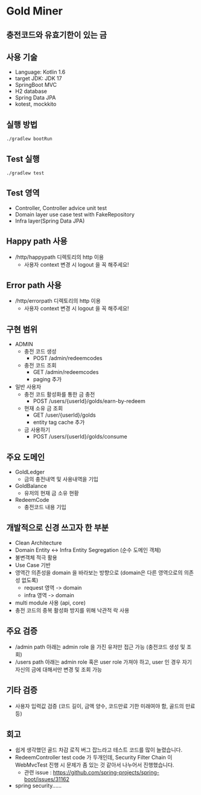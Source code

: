 # Gold Miner

## 충전코드와 유효기한이 있는 금

## 사용 기술

* Language: Kotlin 1.6
* target JDK: JDK 17
* SpringBoot MVC
* H2 database
* Spring Data JPA
* kotest, mockkito

## 실행 방법

```
./gradlew bootRun
```

## Test 실행

```
./gradlew test
```

## Test 영역

* Controller, Controller advice unit test
* Domain layer use case test with FakeRepository
* Infra layer(Spring Data JPA)

## Happy path 사용

* /http/happypath 디렉토리의 http 이용
  * 사용자 context 변경 시 logout 을 꼭 해주세요!

## Error path 사용

* /http/errorpath 디렉토리의 http 이용
  * 사용자 context 변경 시 logout 을 꼭 해주세요!

## 구현 범위

* ADMIN
    * 충전 코드 생성
        * POST /admin/redeemcodes
    * 충전 코드 조회
        * GET /admin/redeemcodes
        * paging 추가
* 일반 사용자
    * 충전 코드 활성화를 통한 금 충전
        * POST /users/{userId}/golds/earn-by-redeem
    * 현재 소유 금 조회
        * GET /user/{userId}/golds
        * entity tag cache 추가
    * 금 사용하기
        * POST /users/{userId}/golds/consume

## 주요 도메인

* GoldLedger
    * 금의 충전내역 및 사용내역을 기입
* GoldBalance
    * 유저의 현재 금 소유 현황
* RedeemCode
    * 충전코드 내용 기입

## 개발적으로 신경 쓰고자 한 부분

* Clean Architecture
* Domain Entity <-> Infra Entity Segregation (순수 도메인 객체)
* 불변객체 적극 활용
* Use Case 기반
* 영역간 의존성을 domain 을 바라보는 방향으로 (domain은 다른 영역으로의 의존성 없도록)
    * request 영역 -> domain
    * infra 영역 -> domain
* multi module 사용 (api, core)
* 충전 코드의 중복 활성화 방지를 위해 낙관적 락 사용

## 주요 검증

* /admin path 아래는 admin role 을 가진 유저만 접근 가능 (충전코드 생성 및 조회)
* /users path 아래는 admin role 혹은 user role 가져야 하고, user 인 경우 자기 자신의 금에 대해서만 변경 및 조회 가능

## 기타 검증

* 사용자 입력값 검증 (코드 길이, 금액 양수, 코드만료 기한 미래여야 함, 골드의 만료등)

## 회고

* 쉽게 생각했던 골드 차감 로직 버그 잡느라고 테스트 코드를 많이 늘렸습니다.
* RedeemController test code 가 두개인데, Security Filter Chain 이 WebMvcTest 진행 시 문제가 좀 있는 것 같아서 나누어서 진행했습니다.
    * 관련 issue : https://github.com/spring-projects/spring-boot/issues/31162
* spring security......
